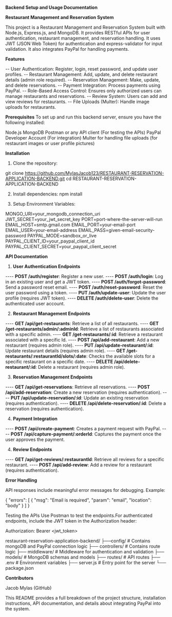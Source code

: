 **Backend Setup and Usage Documentation**

**Restaurant Management and Reservation System**

This project is a Restaurant Management and Reservation System built with Node.js, Express.js, and MongoDB. It provides RESTful APIs for user authentication, restaurant management, and reservation handling. It uses JWT (JSON Web Token) for authentication and express-validator for input validation. It also integrates PayPal for handling payments.

**Features**

-- User Authentication: Register, login, reset password, and update user profiles.
-- Restaurant Management: Add, update, and delete restaurant details (admin role required).
-- Reservation Management: Make, update, and delete reservations.
-- Payment Integration: Process payments using PayPal.
-- Role-Based Access Control: Ensures only authorized users can manage restaurants and reservations.
-- Review System: Users can add and view reviews for restaurants.
-- File Uploads (Multer): Handle image uploads for restaurants.

**Prerequisites**
To set up and run this backend server, ensure you have the following installed:

Node.js 
MongoDB
Postman or any API client (For testing the APIs)
PayPal Developer Account (For integration)
Multer for handling file uploads (for restaurant images or user profile pictures)

**Installation**

1. Clone the repository:

git clone https://github.com/MylasJacob123/RESTAURANT-RESERVATION-APPLICATION-BACKEND.git
cd RESTAURANT-RESERVATION-APPLICATION-BACKEND

2. Install dependencies:
npm install

3. Setup Environment Variables:

MONGO_URI=your_mongodb_connection_uri
JWT_SECRET=your_jwt_secret_key
PORT=port-where-the-server-will-run 
EMAIL_HOST=smtp.gmail.com
EMAIL_PORT=your-email-port
EMAIL_USER=your-email-address
EMAIL_PASS=given-email-security-password
PAYPAL_MODE=sandbox_or_live
PAYPAL_CLIENT_ID=your_paypal_client_id
PAYPAL_CLIENT_SECRET=your_paypal_client_secret


**API Documentation**

1. **User Authentication Endpoints**

---- **POST /auth/register**: Register a new user.
---- **POST /auth/login**: Log in an existing user and get a JWT token.
---- **POST /auth/forgot-password**: Send a password reset email.
---- **POST /auth/reset-password**: Reset the user password using a token.
---- **PUT /auth/update-user**: Update the user profile (requires JWT token).
---- **DELETE /auth/delete-user**: Delete the authenticated user account.


2. **Restaurant Management Endpoints**

---- **GET /api/get-restaurants**: Retrieve a list of all restaurants.
---- **GET /get-restaurants/admin/:adminId**: Retrieve a list of restaurants associated with a specific admin.
---- **GET /get-restaurants/:id**: Retrieve a restaurant associated with a specific Id.
---- **POST /api/add-restaurant**: Add a new restaurant (requires admin role).
---- **PUT /api/update-restaurant/:id**: Update restaurant details (requires admin role).
---- **GET /get-restaurants/:restaurantId/slots/:date**: Checks the available slots for a specific restaurant on a specific date.
---- **DELETE /api/delete-restaurant/:id**: Delete a restaurant (requires admin role).


3. **Reservation Management Endpoints**

---- **GET /api/get-reservations**: Retrieve all reservations.
---- **POST /api/add-reservation**: Create a new reservation (requires authentication).
---- **PUT /api/update-reservation/:id**: Update an existing reservation (requires authentication).
---- **DELETE /api/delete-reservation/:id**: Delete a reservation (requires authentication).


4. **Payment Integration**

---- **POST /api/create-payment**: Creates a payment request with PayPal.
---- **POST /api/capture-payment/:orderId**: Captures the payment once the user approves the payment.


4. **Review Endpoints**

---- **GET /api/get-reviews/:restaurantId**: Retrieve all reviews for a specific restaurant.
---- **POST /api/add-review**: Add a review for a restaurant (requires authentication).

**Error Handling**

API responses include meaningful error messages for debugging. Example:

{
  "errors": [
    {
      "msg": "Email is required",
      "param": "email",
      "location": "body"
    }
  ]
}

Testing the APIs
Use Postman to test the endpoints.For authenticated endpoints, include the JWT token in the Authorization header:

Authorization: Bearer <jwt_token>

restaurant-reservation-application-backend/
├──config/              # Contains mongoDB and PayPal connection logic
├── controllers/        # Contains route logic
├── middleware/         # Middleware for authentication and validation
├── models/             # MongoDB schemas and models
├── routes/             # API routes
├── .env                # Environment variables
├── server.js           # Entry point for the server
└── package.json   


**Contributors**

Jacob Mylas (GitHub)


This README provides a full breakdown of the project structure, installation instructions, API documentation, and details about integrating PayPal into the system. 